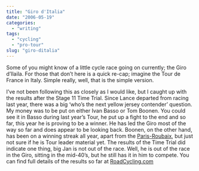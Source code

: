 ```yaml
---
title: "Giro d'Italia"
date: "2006-05-19"
categories:
  - "writing"
tags:
  - "cycling"
  - "pro-tour"
slug: "giro-ditalia"
---
```


Some of you might know of a little cycle race going on currently; the Giro d’Ilaila. For those that don’t here is a quick re-cap; imagine the Tour de France in Italy. Simple really, well, that is the simple version.

I’ve not been following this as closely as I would like, but I caught up with the results after the Stage 11 Time Trial. Since Lance departed from racing last year, there was a big ‘who’s the next yellow jersey contender’ question. My money was to be put on either Ivan Basso or Tom Boonen. You could see it in Basso during last year’s Tour, he put up a fight to the end and so far, this year he is proving to be a winner. He has led the Giro most of the way so far and does appear to be looking back. Boonen, on the other hand, has been on a winning streak all year, apart from the [Paris-Roubaix](https://adamchamberlin.info/2006/04/paris-roubaix), but just not sure if he is Tour leader material yet. The results of the Time Trial did indicate one thing, big Jan is not out of the race. Well, he is out of the race in the Giro, sitting in the mid-40’s, but he still has it in him to compete. You can find full details of the results so far at [RoadCycling.com](https://www.roadcycling.com/)
